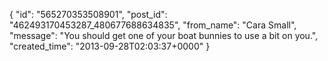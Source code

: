  {
   "id": "565270353508901",
   "post_id": "462493170453287_480677688634835",
   "from_name": "Cara Small",
   "message": "You should get one of your boat bunnies to use a bit on you.",
   "created_time": "2013-09-28T02:03:37+0000"
 }
